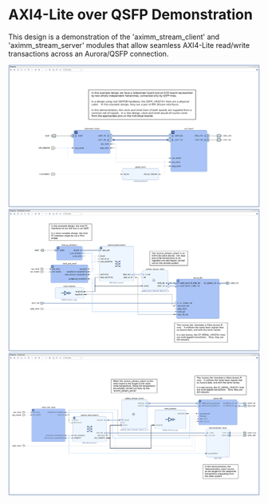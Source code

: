 # AXI4-Lite over QSFP Demonstration

This design is a demonstration of the 'aximm_stream_client' and 'aximm_stream_server' modules that allow seamless AXI4-Lite read/write transactions across an Aurora/QSFP connection.

![Design Schematic](/image/top.png)
![Design Schematic](/image/sidewinder.png)
![Design Schematic](/image/ecd.png)
